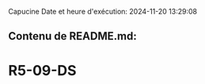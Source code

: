 Capucine
Date et heure d'exécution: 2024-11-20 13:29:08

Contenu de README.md:
---------------------
# R5-09-DS